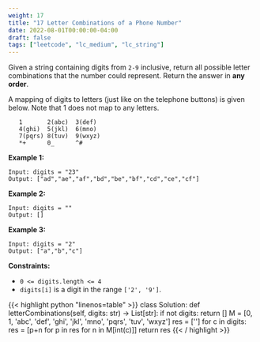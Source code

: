 ```yaml
---
weight: 17
title: "17 Letter Combinations of a Phone Number"
date: 2022-08-01T00:00:00-04:00
draft: false
tags: ["leetcode", "lc_medium", "lc_string"]
---
```


Given a string containing digits from `2-9` inclusive, return all possible letter combinations that the number could represent. Return the answer in **any order**.

A mapping of digits to letters (just like on the telephone buttons) is given below. Note that 1 does not map to any letters.

```
   1       2(abc)  3(def)
   4(ghi)  5(jkl)  6(mno)
   7(pqrs) 8(tuv)  9(wxyz)
   *+      0_      ^#
```

**Example 1:**
```
Input: digits = "23"
Output: ["ad","ae","af","bd","be","bf","cd","ce","cf"]
```
**Example 2:**
```
Input: digits = ""
Output: []
```
**Example 3:**
```
Input: digits = "2"
Output: ["a","b","c"]
```

**Constraints:**
- `0 <= digits.length <= 4`
- `digits[i]` is a digit in the range `['2', '9']`.

<div class="tabs"></div>
<div class="tab-content">
<div id="python" class="lang">
{{< highlight python "linenos=table" >}}
class Solution:
    def letterCombinations(self, digits: str) -> List[str]:
        if not digits:
            return []
        M = [0, 1, 'abc', 'def', 'ghi', 'jkl', 'mno', 'pqrs', 'tuv', 'wxyz']
        res = ['']
        for c in digits:
            res = [p+n for p in res for n in M[int(c)]]
        return res
{{< / highlight >}}
</div>
</div>
